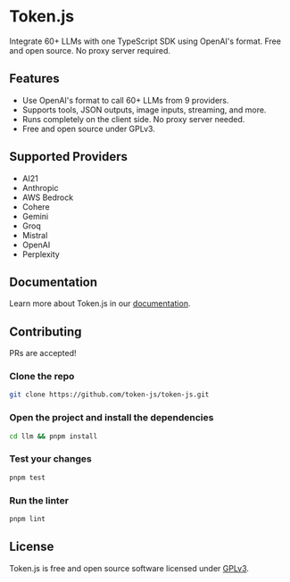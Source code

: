 # Token.js

Integrate 60+ LLMs with one TypeScript SDK using OpenAI's format. Free and open source. No proxy server required.

## Features

* Use OpenAI's format to call 60+ LLMs from 9 providers.
* Supports tools, JSON outputs, image inputs, streaming, and more.
* Runs completely on the client side. No proxy server needed.
* Free and open source under GPLv3.

## Supported Providers

* AI21
* Anthropic
* AWS Bedrock
* Cohere
* Gemini
* Groq
* Mistral
* OpenAI
* Perplexity

## Documentation

Learn more about Token.js in our [documentation](https://docs.tokenjs.ai/).

## Contributing

PRs are accepted!

### Clone the repo

```bash
git clone https://github.com/token-js/token-js.git
```

### Open the project and install the dependencies

```bash
cd llm && pnpm install
```

### Test your changes

```bash
pnpm test
```

### Run the linter

```bash
pnpm lint
```

## License

Token.js is free and open source software licensed under [GPLv3](https://github.com/token-js/token.js/blob/main/LICENSE).
